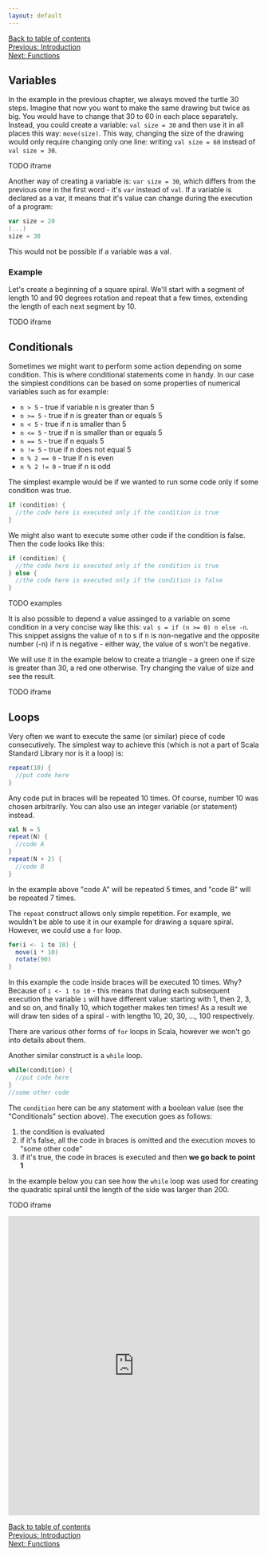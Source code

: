 ```yaml
---
layout: default
---
```


[Back to table of contents](/en)  
[Previous: Introduction](/en/1_introduction)  
[Next: Functions](/en/3_functions)  

## Variables

In the example in the previous chapter, we always moved the turtle 30 steps. Imagine that now you want to make the same drawing but twice as big. You would have to change that 30 to 60 in each place separately. Instead, you could create a variable: `val size = 30` and then use it in all places this way: `move(size)`. This way, changing the size of the drawing would only require changing only one line: writing `val size = 60` instead of `val size = 30`.

TODO iframe

Another way of creating a variable is: `var size = 30`, which differs from the previous one in the first word - it's `var` instead of `val`. If a variable is declared as a var, it means that it's value can change during the execution of a program:

```scala
var size = 20
(...)
size = 30
```

This would not be possible if a variable was a val.

### Example

Let's create a beginning of a square spiral. We'll start with a segment of length 10 and 90 degrees rotation and repeat that a few times, extending the length of each next segment by 10.

TODO iframe

## Conditionals

Sometimes we might want to perform some action depending on some condition. This is where conditional statements come in handy. In our case the simplest conditions can be based on some properties of numerical variables such as for example:

* `n > 5` - true if variable n is greater than 5
* `n >= 5` - true if n is greater than or equals 5
* `n < 5` - true if n is smaller than 5
* `n <= 5` - true if n is smaller than or equals 5
* `n == 5` - true if n equals 5
* `n != 5` - true if n does not equal 5
* `n % 2 == 0` - true if n is even
* `n % 2 != 0` - true if n is odd

The simplest example would be if we wanted to run some code only if some condition was true.

```scala
if (condition) {
  //the code here is executed only if the condition is true
}
```

We might also want to execute some other code if the condition is false. Then the code looks like this:

```scala
if (condition) {
  //the code here is executed only if the condition is true
} else {
  //the code here is executed only if the condition is false
}
```

TODO examples

It is also possible to depend a value assinged to a variable on some condition in a very concise way like this: `val s = if (n >= 0) n else -n`. This snippet assigns the value of n to s if n is non-negative and the opposite number (-n) if n is negative - either way, the value of s won't be negative.

We will use it in the example below to create a triangle - a green one if size is greater than 30, a red one otherwise. Try changing the value of size and see the result.

TODO iframe

## Loops

Very often we want to execute the same (or similar) piece of code consecutively. The simplest way to achieve this (which is not a part of Scala Standard Library nor is it a loop) is:

```scala
repeat(10) {
  //put code here
}
```

Any code put in braces will be repeated 10 times. Of course, number 10 was chosen arbitrarily. You can also use an integer variable (or statement) instead.

```scala
val N = 5
repeat(N) {
  //code A
}
repeat(N + 2) {
  //code B
}
```

In the example above "code A" will be repeated 5 times, and "code B" will be repeated 7 times.

The `repeat` construct allows only simple repetition. For example, we wouldn't be able to use it in our example for drawing a square spiral. However, we could use a `for` loop.

```scala
for(i <- 1 to 10) {
  move(i * 10)
  rotate(90)
}
```

In this example the code inside braces will be executed 10 times. Why? Because of `i <- 1 to 10` - this means that during each subsequent execution the variable `i` will have different value: starting with 1, then 2, 3, and so on, and finally 10, which together makes ten times! As a result we will draw ten sides of a spiral - with lengths 10, 20, 30, ..., 100 respectively.

There are various other forms of `for` loops in Scala, however we won't go into details about them.

Another similar construct is a `while` loop.

```scala
while(condition) {
  //put code here
}
//some other code
```

The `condition` here can be any statement with a boolean value (see the "Conditionals" section above). The execution goes as follows:

1. the condition is evaluated
2. if it's false, all the code in braces is omitted and the execution moves to "some other code"
3. if it's true, the code in braces is executed and then **we go back to point 1**

In the example below you can see how the `while` loop was used for creating the quadratic spiral until the length of the side was larger than 200.

TODO iframe

<iframe height="600" frameborder="0" style="width: 100%; overflow: hidden;" src="https://embed.scalafiddle.io/embed?sfid=okXrWZp/8"></iframe>

[Back to table of contents](/en)  
[Previous: Introduction](/en/1_introduction)  
[Next: Functions](/en/3_functions)